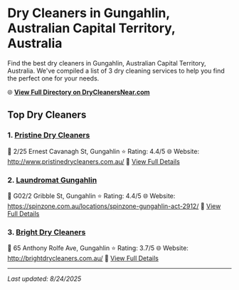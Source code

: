 # Dry Cleaners in Gungahlin, Australian Capital Territory, Australia

Find the best dry cleaners in Gungahlin, Australian Capital Territory, Australia. We've compiled a list of 3 dry cleaning services to help you find the perfect one for your needs.

🌐 **[View Full Directory on DryCleanersNear.com](https://drycleanersnear.com/city/Australia/Australian%20Capital%20Territory/Gungahlin)**

## Top Dry Cleaners

### 1. [Pristine Dry Cleaners](https://drycleanersnear.com/dryCleaner/68a28936e025a3a8d28d38de/pristine-dry-cleaners)
📍 2/25 Ernest Cavanagh St, Gungahlin
⭐ Rating: 4.4/5
🌐 Website: http://www.pristinedrycleaners.com.au/
🔗 [View Full Details](https://drycleanersnear.com/dryCleaner/68a28936e025a3a8d28d38de/pristine-dry-cleaners)

### 2. [Laundromat Gungahlin](https://drycleanersnear.com/dryCleaner/68a28953e025a3a8d28d3a76/laundromat-gungahlin)
📍 G02/2 Gribble St, Gungahlin
⭐ Rating: 4.4/5
🌐 Website: https://spinzone.com.au/locations/spinzone-gungahlin-act-2912/
🔗 [View Full Details](https://drycleanersnear.com/dryCleaner/68a28953e025a3a8d28d3a76/laundromat-gungahlin)

### 3. [Bright Dry Cleaners](https://drycleanersnear.com/dryCleaner/68a28957e025a3a8d28d3a8a/bright-dry-cleaners)
📍 65 Anthony Rolfe Ave, Gungahlin
⭐ Rating: 3.7/5
🌐 Website: http://brightdrycleaners.com.au/
🔗 [View Full Details](https://drycleanersnear.com/dryCleaner/68a28957e025a3a8d28d3a8a/bright-dry-cleaners)


---

*Last updated: 8/24/2025*
